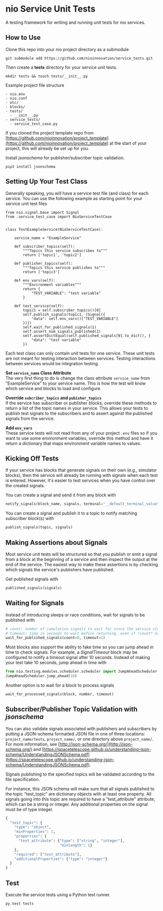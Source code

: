 # nio Service Unit Tests

A testing framework for writing and running unit tests for nio services.

## How to Use

Clone this repo into your nio project directory as a submodule
```
git submodule add https://github.com/nioinnovation/service_tests.git
```
Then create a **tests** directory for your service unit tests.
```
mkdir tests && touch tests/__init__.py
```
Example project file structure

```
- nio.env
- nio.conf
- etc/
- blocks/
- tests/
  - __init__.py
- service_tests/
  - service_test_case.py
```

If you cloned the project template repo from [https://github.com/nioinnovation/project_template](https://github.com/nioinnovation/project_template) at the start of your project, this will already be set up for you.

Install _jsonschema_ for publisher/subscriber topic validation.

```
pip3 install jsonschema
```

## Setting Up Your Test Class

Generally speaking, you will have a service test file (and class) for each service. You can use the following example as starting point for your service unit test files

```
from nio.signal.base import Signal
from .service_test_case import NioServiceTestCase


class TestExampleService(NioServiceTestCase):

    service_name = "ExampleService"

    def subscriber_topics(self):
        """Topics this service subscribes to"""
        return ['topic1', 'topic2']

    def publisher_topics(self):
        """Topics this service publishes to"""
        return ['topic3']

    def env_vars(self):
        """Environment variables"""
        return {
            "TEST_VARIABLE": "test variable"
        }

    def test_service(self):
        topic1 = self.subscriber_topics()[0]
        self.publish_signals(topic1, [Signal({
            "data": self.env_vars()["TEST_VARIABLE"]
        })])
        self.wait_for_published_signals(1)
        self.assert_num_signals_published(1)
        self.assertDictEqual(self.published_signals[0].to_dict(), {
            "data": "test variable"
        })
```

Each test class can only contain unit tests for one service. These unit tests are not meant for testing interaction between services. Testing interactions between services would be integration testing.

**Set `service_name` Class Attribute**<br>The very first thing to do is change the class attribute `service_name` from "ExampleService" to your service name. This is how the test will know which service and blocks to load and configure.

**Override `subcriber_topics` and `pubisher_topics`**<br>If the service has subscriber or publisher blocks, override these methods to return a list of the topic names in your service. This allows your tests to publish test signals to the subscribers and to assert against the published signals from the service.

**Add `env_vars`**<br>These service tests will not read from any of your project `.env` files so if you want to use some environment variables, override this method and have it return a dictionary that maps environment variable names to values.

## Kicking Off Tests

If your service has blocks that generate signals on their own (e.g., simulator blocks), then the service will already be running with signals when each test is entered. However, it's easier to test services when you have control over the created signals.

You can create a signal and send it from any block with

```python
notify_signals(block_name, signals, terminal="__default_terminal_value")
```
You can create a signal and publish it to a topic to notify matching subscriber block(s) with

```python
publish_signals(topic, signals)
```

## Making Assertions about Signals

Most service unit tests will be structured so that you publish or emit a signal from a block at the beginning of a service and then inspect the output at the end of the service. The easiest way to make these assertions is by checking which signals the service's publishers have published.

Get published signals with

```python
published_signals(signals)
```

## Waiting for Signals

Instead of introducing sleeps or race conditions, wait for signals to be published with

```python
# count: number of cumulative signals to wait for since the service started
# timeout: time in seconds to wait before returning, even if *count* has not been reached
wait_for_published_signals(count=0, timeout=1)
```

Most blocks also support the ability to fake time so you can jump ahead in time to check signals. For example, a _SignalTimeout_ block may be configured to notify a timeout signal after 10 seconds. Instead of making your test take 10 seconds, jump ahead in time with

```python
from nio.testing.modules.scheduler.scheduler import JumpAheadScheduler
JumpAheadScheduler.jump_ahead(10)
```

Another option is to wait for a block to process signals

```python
wait_for_processed_signals(block, number, timeout)
```

## Subscriber/Publisher Topic Validation with _jsonschema_

You can also validate signals associated with publishers and subscribers by putting a JSON-schema formatted JSON file in one of three locations: `project_name/tests`, `project_name/`, or one directory above `project_name/`. For more information, see [http://json-schema.org/](http://json-schema.org/) and [https://spacetelescope.github.io/understanding-json-schema/UnderstandingJSONSchema.pdf](https://spacetelescope.github.io/understanding-json-schema/UnderstandingJSONSchema.pdf).

Signals publishing to the specified topics will be validated according to the file specification.

For instance, this JSON schema will make sure that all signals published to the topic "test_topic" are dictionary objects with at least one property. All signals going into this topic are required to have a "test_attribute" attribute, which can be a string or integer. Any additional properties on the signal must be of type integer.

```python
{
  "test_topic": {
    "type": "object",
    "minProperties": 1,
    "properties": {
      "test_attribute": {"type": ["string", "integer"],
                         "minlength": 1}
    },
    "required": ["test_attribute"],
    "additionalProperties": {"type": "integer"}
  }
}
```

## Test

Execute the service tests using a Python test runner.
```python
py.test tests
```
